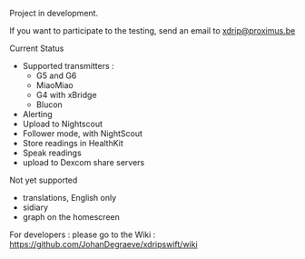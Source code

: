 Project in development.

If you want to participate to the testing, send an email to xdrip@proximus.be

Current Status
- Supported transmitters :
    - G5 and G6
    - MiaoMiao
    - G4 with xBridge
    - Blucon
- Alerting
- Upload to Nightscout
- Follower mode, with NightScout
- Store readings in HealthKit
- Speak readings
- upload to Dexcom share servers

Not yet supported
- translations, English only
- sidiary
- graph on the homescreen

For developers : please go to the Wiki : https://github.com/JohanDegraeve/xdripswift/wiki
